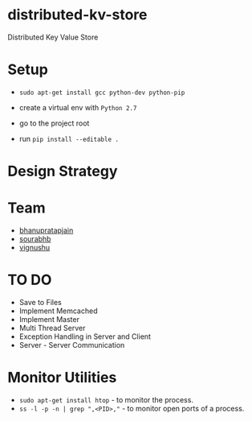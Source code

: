 # distributed-kv-store
Distributed Key Value Store

# Setup 
- `sudo apt-get install gcc python-dev python-pip`

- create a virtual env with `Python 2.7`
- go to the project root 
- run `pip install --editable .`

# Design Strategy


# Team
- [bhanupratapjain](https://github.ccs.neu.edu/bhanupratapjain)
- [sourabhb](https://github.ccs.neu.edu/sourabhb)
- [vignushu](https://github.ccs.neu.edu/vignushu)

# TO DO
- Save to Files
- Implement Memcached
- Implement Master
- Multi Thread Server
- Exception Handling in Server and Client
- Server - Server Communication


# Monitor Utilities
- `sudo apt-get install htop` - to monitor the process. 
- `ss -l -p -n | grep ",<PID>,"` - to monitor open ports of a process.